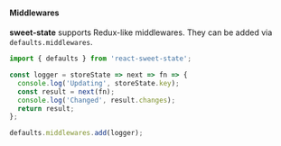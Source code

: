 #### Middlewares

**sweet-state** supports Redux-like middlewares. They can be added via `defaults.middlewares`.

```js
import { defaults } from 'react-sweet-state';

const logger = storeState => next => fn => {
  console.log('Updating', storeState.key);
  const result = next(fn);
  console.log('Changed', result.changes);
  return result;
};

defaults.middlewares.add(logger);
```
